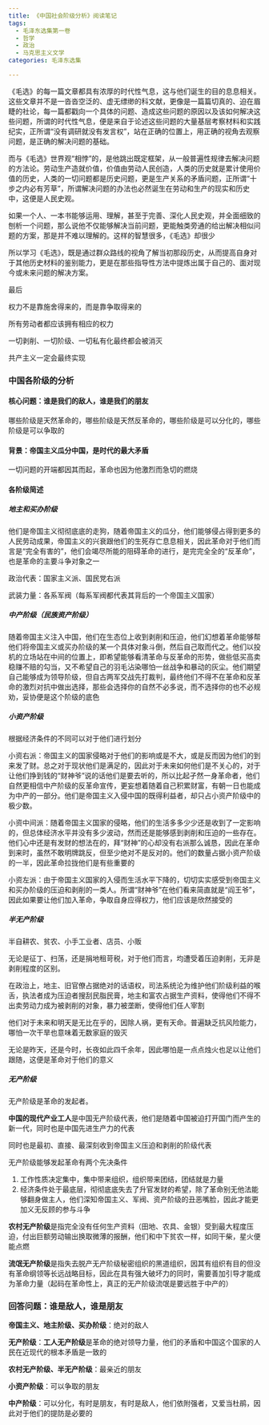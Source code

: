 ```yaml
---
title: 《中国社会阶级分析》阅读笔记
tags: 
  - 毛泽东选集第一卷
  - 哲学
  - 政治
  - 马克思主义文学
categories: 毛泽东选集

---
```


《毛选》的每一篇文章都具有浓厚的时代性气息，这与他们诞生的目的息息相关。这些文章并不是一沓沓空泛的、虚无缥缈的科文献，更像是一篇篇切真的、迫在眉睫的社论，每一篇都戳向一个具体的问题、造成这些问题的原因以及该如何解决这些问题，所谓的时代性气息，便是来自于论述这些问题的大量基层考察材料和实践纪实，正所谓“没有调研就没有发言权”，站在正确的位置上，用正确的视角去观察问题，是正确的解决问题的基础。

<!--more-->

而与《毛选》世界观“相悖”的，是他跳出既定框架，从一般普遍性规律去解决问题的方法论。劳动生产造就价值，价值由劳动人民创造，人类的历史就是累计使用价值的历史，人类的一切问题都是历史问题，更是生产关系的矛盾问题，正所谓“十步之内必有芳草”，所谓解决问题的办法也必然诞生在劳动和生产的现实和历史中，这便是人民史观。

如果一个人、一本书能够运用、理解，甚至于完善、深化人民史观，并全面细致的刨析一个问题，那么说他不仅能够解决当前问题，更能触类旁通的给出解决相似问题的方案，那是并不难以理解的。这样的智慧很多，《毛选》却很少

所以学习《毛选》，既是通过群众路线的视角了解当初那段历史，从而提高自身对于其他历史材料的鉴别能力，更是在那些指导性方法中提炼出属于自己的、面对现今或未来问题的解决方案。





最后

权力不是靠施舍得来的，而是靠争取得来的

所有劳动者都应该拥有相应的权力

一切剥削、一切阶级、一切私有化最终都会被消灭

共产主义一定会最终实现





### 中国各阶级的分析



#### 核心问题：谁是我们的敌人，谁是我们的朋友

哪些阶级是天然革命的，哪些阶级是天然反革命的，哪些阶级是可以分化的，哪些阶级是可以争取的

#### 背景：帝国主义瓜分中国，是时代的最大矛盾

一切问题的开端都因其而起，革命也因为他激烈而急切的燃烧

#### 各阶级简述

##### 地主和买办阶级

他们是帝国主义彻彻底底的走狗，随着帝国主义的瓜分，他们能够侵占得到更多的人民劳动成果，帝国主义的兴衰跟他们的生死存亡息息相关，因此革命对于他们而言是“完全有害的”，他们会竭尽所能的阻碍革命的进行，是完完全全的“反革命”，也是革命的主要斗争对象之一

政治代表：国家主义派、国民党右派

武装力量：各系军阀（每系军阀都代表其背后的一个帝国主义国家）

##### 中产阶级（民族资产阶级）

随着帝国主义注入中国，他们在生态位上收到剥削和压迫，他们幻想着革命能够帮他们将帝国主义或买办阶级的某一个具体对象斗倒，然后自己取而代之。他们以投机的立场站在中间的位置上，即希望能够看清革命与反革命的形势，做些低买高卖稳赚不赔的勾当，又不希望自己的羽毛沾染哪怕一丝战争和暴动的灰尘。他们期望自己能够成为领导阶级，但自古两军交战先打裁判，最终他们不得不在革命和反革命的激烈对抗中做出选择，那些会选择你的自然不必多说，而不选择你的也不必规劝，妥协便是这个阶级的底色

##### 小资产阶级

根据经济条件的不同可以对于他们进行划分

小资右派：帝国主义的国家侵略对于他们的影响或是不大，或是反而因为他们的到来发了财。总之对于现状他们是满足的，因此对于未来如何他们是不关心的，对于让他们挣到钱的“财神爷”说的话他们是要去听的，所以比起孑然一身革命者，他们自然更相信中产阶级的反革命宣传，更妄想着随着自己积累财富，有朝一日也能成为中产的一部分。他们是帝国主义入侵中国的既得利益者，却只占小资产阶级中的极少数。

小资中间派：随着帝国主义国家的侵略，他们的生活多多少少还是收到了一定影响的，但总体经济水平并没有多少波动，然而还是能够感到剥削和压迫的一些存在。他们心中还是有发财的想法在的，拜“财神”的心却没有右派那么诚恳，因此在革命到来时，虽然不敢明牌跳反，但至少绝对不是反对的。他们的数量占据小资产阶级的一半，因此革命拉拢他们是有些重要的

小资左派：由于帝国主义国家的入侵而生活水平下降的，切切实实感受到帝国主义和买办阶级的压迫和剥削的一类人。所谓“财神爷”在他们看来简直就是“阎王爷”，因此如果要让他们加入革命，争取自身应得权力，他们应该是欣然接受的

##### 半无产阶级

半自耕农、贫农、小手工业者、店员、小贩

无论是征丁、扫荡，还是捐地租苛税，对于他们而言，均遭受着压迫剥削，无非是剥削程度的区别。

在政治上，地主、旧官僚占据绝对的话语权，司法系统沦为维护他们阶级利益的喉舌，执法者成为压迫者搜刮民脂民膏，地主和富农占据生产资料，使得他们不得不出卖劳动力成为被剥削的对象，暴力被垄断，使得他们任人宰割

他们对于未来和明天是无比在乎的，因除人祸，更有天命。普遍缺乏抗风险能力，哪怕一次干旱也意味着无数家庭的毁灭

无论是昨天，还是今时，长夜如此四千余年，因此哪怕是一点点烛火也足以让他们跟随，这便是革命对于他们的意义

##### 无产阶级

无产阶级是革命的发起者。

**中国的现代产业工人**是中国无产阶级代表，他们是随着中国被迫打开国门而产生的新一代，同时也是中国先进生产力的代表

同时也是最初、直接、最深刻收到帝国主义压迫和剥削的阶级代表

无产阶级能够发起革命有两个先决条件

1. 工作性质决定集中，集中带来组织，组织带来团结，团结就是力量
2. 经济条件处于最底层，彻彻底底失去了升官发财的希望，除了革命别无他法能够翻身做主人，他们深知帝国主义、军阀、资产阶级的丑恶嘴脸，因此才能更加义无反顾的参与斗争

**农村无产阶级**是指完全没有任何生产资料（田地、农具、金银）受到最大程度压迫，付出巨额劳动输出换取微薄的报酬，他们和中下贫农一样，如同干柴，星火便能点燃

**流氓无产阶级**是指失去脱产无产阶级秘密组织的黑道组织，因其有组织有目的但没有革命纲领等长远战略目标，因此在具有强大破坏力的同时，需要善加引导才能成为革命力量（起码在革命性上，真正的无产阶级流氓是要远胜于中产的）



### 回答问题：谁是敌人，谁是朋友

**帝国主义、地主阶级、买办阶级**：绝对的敌人

**无产阶级**：**工人无产阶级**是革命的绝对领导力量，他们的矛盾和中国这个国家的人民在近现代的根本矛盾是一致的

**农村无产阶级、半无产阶级**：最亲近的朋友

**小资产阶级**：可以争取的朋友

**中产阶级**：可以分化，有时是朋友，有时是敌人，他们依附强者，又爱当杜鹃，因此对于他们的提防是必要的

